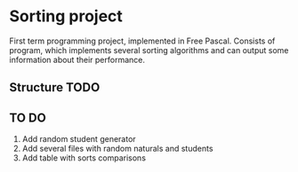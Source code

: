 Sorting project
===============

First term programming project, implemented in Free Pascal.
Consists of program, which implements several sorting algorithms and can output some information about their performance.

## Structure **TODO**

## TO DO

1. Add random student generator
2. Add several files with random naturals and students
3. Add table with sorts comparisons
